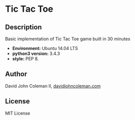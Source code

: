 # Tic Tac Toe

## Description

Basic implementation of Tic Tac Toe game built in 30 minutes

* __Environment:__ Ubuntu 14.04 LTS
* __python3 version:__ 3.4.3
* __style:__ PEP 8.

## Author

David John Coleman II, [davidjohncoleman.com](http://www.davidjohncoleman.com/)

## License

MIT License
